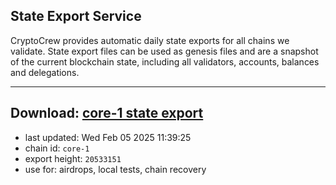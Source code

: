 ## State Export Service
CryptoCrew provides automatic daily state exports for all chains we validate. State export files can be used as genesis files and are a snapshot of the current blockchain state, including all validators, accounts, balances and delegations.

---
**Download: [core-1 state export](https://dl-eu2.ccvalidators.com/SERVICE/persistence/core-1_export_20533151.json)**
---

- last updated: Wed Feb 05 2025 11:39:25
- chain id: `core-1`
- export height: `20533151`
- use for: airdrops, local tests, chain recovery
